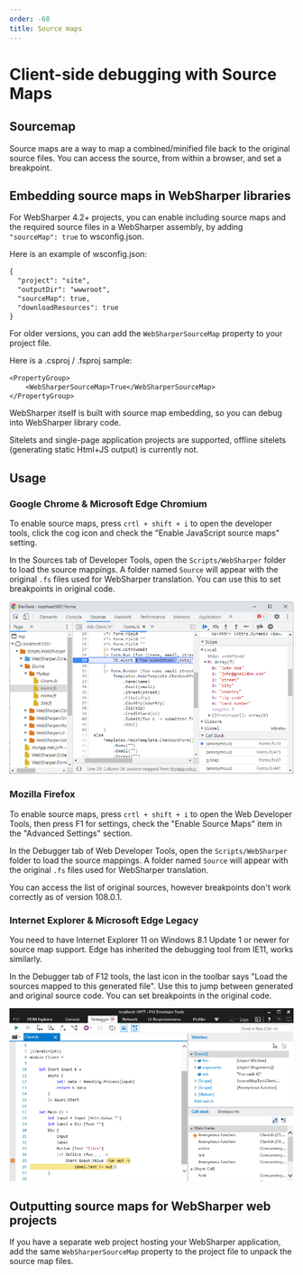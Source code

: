 ```yaml
---
order: -60
title: Source maps
---
```


# Client-side debugging with Source Maps

## Sourcemap

Source maps are a way to map a combined/minified file back to the original source files.
You can access the source, from within a browser, and set a breakpoint.

## Embedding source maps in WebSharper libraries

For WebSharper 4.2+ projects, you can enable including source maps and the required source files in a WebSharper assembly, by adding `"sourceMap": true` to wsconfig.json.

Here is an example of wsconfig.json:

```
{
  "project": "site",
  "outputDir": "wwwroot",
  "sourceMap": true,
  "downloadResources": true
}
```

For older versions, you can add the `WebSharperSourceMap` property to your project file.

Here is a .csproj / .fsproj sample:
```
<PropertyGroup>
    <WebSharperSourceMap>True</WebSharperSourceMap>
</PropertyGroup>
```

WebSharper itself is built with source map embedding, so you can debug into
WebSharper library code.

Sitelets and single-page application projects are supported, offline sitelets 
(generating static Html+JS output) is currently not.

## Usage

### Google Chrome & Microsoft Edge Chromium

To enable source maps, press `crtl + shift + i` to open the developer tools,
click the cog icon and check the "Enable JavaScript source maps" 
setting.

In the Sources tab of Developer Tools, open the `Scripts/WebSharper`
folder to load the source mappings.
A folder named `Source` will appear with the original `.fs` files used
for WebSharper translation.
You can use this to set breakpoints in original code.

![Chrome source mapping](../images/chrome-source-map.png)

### Mozilla Firefox

To enable source maps, press `crtl + shift + i` to open the Web Developer Tools, then press F1 for settings,
check the "Enable Source Maps" item in the "Advanced Settings" section.

In the Debugger tab of Web Developer Tools, open the `Scripts/WebSharper`
folder to load the source mappings.
A folder named `Source` will appear with the original `.fs` files used
for WebSharper translation.

You can access the list of original sources, however breakpoints
don't work correctly as of version 108.0.1.

### Internet Explorer & Microsoft Edge Legacy

You need to have Internet Explorer 11 on Windows 8.1 Update 1 or newer
for source map support.
Edge has inherited the debugging tool from IE11, works similarly.

In the Debugger tab of F12 tools, the last icon in the toolbar says
"Load the sources mapped to this generated file".
Use this to jump between generated and original source code.
You can set breakpoints in the original code.

![IE source mapping](../images/explorer-source-map.png)

## Outputting source maps for WebSharper web projects

If you have a separate web project hosting your WebSharper application,
add the same `WebSharperSourceMap` property to the project file to unpack
the source map files.